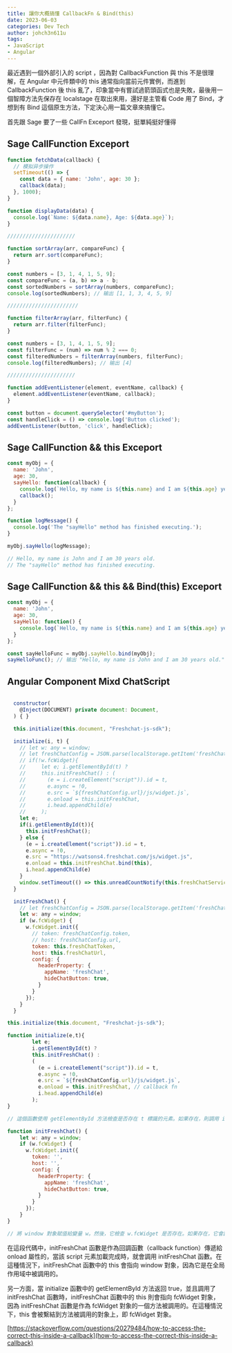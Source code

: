 ```yaml
---
title: 讓你大概搞懂 CallbackFn & Bind(this)
date: 2023-06-03
categories: Dev Tech
author: johch3n611u
tags:
- JavaScript
- Angular
---
```


最近遇到一個外部引入的 script ，因為對 CallbackFunction 與 this 不是很理解，在 Angular 中元件類中的 this 通常指向當前元件實例，而進到 CallbackFunction 後 this 亂了，印象當中有嘗試過箭頭函式也是失敗，最後用一個智障方法先保存在 localstage 在取出來用，還好是主管看 Code 用了 Bind，才想到有 Bind 這個原生方法，下定決心用一篇文章來搞懂它。

首先跟 Sage 要了一些 CallFn Exceport 發現，挺單純挺好懂得

## Sage CallFunction Exceport

```js
function fetchData(callback) {
  // 模拟异步操作
  setTimeout(() => {
    const data = { name: 'John', age: 30 };
    callback(data);
  }, 1000);
}

function displayData(data) {
  console.log(`Name: ${data.name}, Age: ${data.age}`);
}

//////////////////////

function sortArray(arr, compareFunc) {
  return arr.sort(compareFunc);
}

const numbers = [3, 1, 4, 1, 5, 9];
const compareFunc = (a, b) => a - b;
const sortedNumbers = sortArray(numbers, compareFunc);
console.log(sortedNumbers); // 输出 [1, 1, 3, 4, 5, 9]

///////////////////////

function filterArray(arr, filterFunc) {
  return arr.filter(filterFunc);
}

const numbers = [3, 1, 4, 1, 5, 9];
const filterFunc = (num) => num % 2 === 0;
const filteredNumbers = filterArray(numbers, filterFunc);
console.log(filteredNumbers); // 输出 [4]

//////////////////////

function addEventListener(element, eventName, callback) {
  element.addEventListener(eventName, callback);
}

const button = document.querySelector('#myButton');
const handleClick = () => console.log('Button clicked');
addEventListener(button, 'click', handleClick);
```

## Sage CallFunction && this Exceport

```js
const myObj = {
  name: 'John',
  age: 30,
  sayHello: function(callback) {
    console.log(`Hello, my name is ${this.name} and I am ${this.age} years old.`);
    callback();
  }
};

function logMessage() {
  console.log('The "sayHello" method has finished executing.');
}

myObj.sayHello(logMessage);

// Hello, my name is John and I am 30 years old.
// The "sayHello" method has finished executing.
```

## Sage CallFunction && this && Bind(this) Exceport

```js
const myObj = {
  name: 'John',
  age: 30,
  sayHello: function() {
    console.log(`Hello, my name is ${this.name} and I am ${this.age} years old.`);
  }
};

const sayHelloFunc = myObj.sayHello.bind(myObj);
sayHelloFunc(); // 输出 "Hello, my name is John and I am 30 years old."
```

## Angular Component Mixd ChatScript

```js

  constructor(
    @Inject(DOCUMENT) private document: Document,
  ) { }

  this.initialize(this.document, "Freshchat-js-sdk");

  initialize(i, t) {
    // let w: any = window;
    // let freshChatConfig = JSON.parse(localStorage.getItem('freshChatConfig'));
    // if(!w.fcWidget){
    //     let e; i.getElementById(t) ?
    //     this.initFreshChat() : (
    //       (e = i.createElement("script")).id = t,
    //       e.async = !0,
    //       e.src = `${freshChatConfig.url}/js/widget.js`,
    //       e.onload = this.initFreshChat,
    //       i.head.appendChild(e)
    //     );
    let e;
    if(i.getElementById(t)){
      this.initFreshChat();
    } else {
      (e = i.createElement("script")).id = t,
      e.async = !0,
      e.src = "https://watsons4.freshchat.com/js/widget.js",
      e.onload = this.initFreshChat.bind(this),
      i.head.appendChild(e)
    }
    window.setTimeout(() => this.unreadCountNotify(this.freshChatService), 3000);
  }

  initFreshChat() {
    // let freshChatConfig = JSON.parse(localStorage.getItem('freshChatConfig'));
    let w: any = window;
    if (w.fcWidget) {
      w.fcWidget.init({
        // token: freshChatConfig.token,
        // host: freshChatConfig.url,
        token: this.freshChatToken,
        host: this.freshChatUrl,
        config: {
          headerProperty: {
            appName: 'freshChat',
            hideChatButton: true,
          }
        }
      });
    }
  }
```

```js
this.initialize(this.document, "Freshchat-js-sdk");

function initialize(e,t){
        let e; 
        i.getElementById(t) ? 
        this.initFreshChat() : 
        (
          (e = i.createElement("script")).id = t,
          e.async = !0,
          e.src = `${freshChatConfig.url}/js/widget.js`,
          e.onload = this.initFreshChat, // callback fn
          i.head.appendChild(e)
        );
}

// 這個函數使用 getElementById 方法檢查是否存在 t 標識的元素。如果存在，則調用 initFreshChat 函数；否則，它會創建一個新的 script 元素，設置其 id、async 屬性和 src 屬性為指定的 URL，並將其添加到 head 元素中。當這個 script 元素完成加載時，它會調用 initFreshChat 函数。

function initFreshChat() {
    let w: any = window;
    if (w.fcWidget) {
      w.fcWidget.init({
        token: '',
        host: '',
        config: {
          headerProperty: {
            appName: 'freshChat',
            hideChatButton: true,
          }
        }
      });
    }
}

// 將 window 對象賦值給變量 w。然後，它檢查 w.fcWidget 是否存在。如果存在，它會調用 fcWidget.init 方法，並傳遞一個包含 token、host 和 config 屬性的對象。在此示例中，config 對象包含一個名為 headerProperty 的屬性，該屬性又包含兩個屬性：appName 和 hideChatButton，分別設置為 'freshChat' 和 true。這些屬性用於配置 Freshchat widget 的外觀和行為。
```

在這段代碼中，initFreshChat 函數是作為回調函數（callback function）傳遞給 onload 屬性的，當該 script 元素加載完成時，就會調用 initFreshChat 函數。在這種情況下，initFreshChat 函數中的 this 會指向 window 對象，因為它是在全局作用域中被調用的。

另一方面，當 initialize 函數中的 getElementById 方法返回 true，並且調用了 initFreshChat 函數時，initFreshChat 函數中的 this 則會指向 fcWidget 對象，因為 initFreshChat 函數是作為 fcWidget 對象的一個方法被調用的。在這種情況下，this 會被繫結到方法被調用的對象上，即 fcWidget 對象。

[https://stackoverflow.com/questions/20279484/how-to-access-the-correct-this-inside-a-callback](how-to-access-the-correct-this-inside-a-callback)